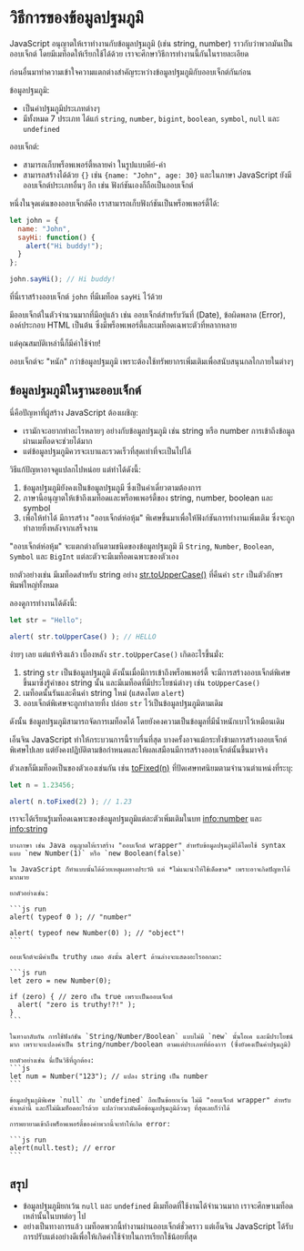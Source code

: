 # วิธีการของข้อมูลปฐมภูมิ

JavaScript อนุญาตให้เราทำงานกับข้อมูลปฐมภูมิ (เช่น string, number) ราวกับว่าพวกมันเป็นออบเจ็กต์ โดยมีเมท็อดให้เรียกใช้ได้ด้วย เราจะศึกษาวิธีการทำงานนี้กันในรายละเอียด

ก่อนอื่นมาทำความเข้าใจความแตกต่างสำคัญระหว่างข้อมูลปฐมภูมิกับออบเจ็กต์กันก่อน

ข้อมูลปฐมภูมิ:
- เป็นค่าปฐมภูมีประเภทต่างๆ 
- มีทั้งหมด 7 ประเภท ได้แก่ `string`, `number`, `bigint`, `boolean`, `symbol`, `null` และ `undefined`

ออบเจ็กต์:
- สามารถเก็บพร็อพเพอร์ตี้หลายค่า ในรูปแบบคีย์-ค่า
- สามารถสร้างได้ด้วย `{}` เช่น `{name: "John", age: 30}` และในภาษา JavaScript ยังมีออบเจ็กต์ประเภทอื่นๆ อีก เช่น ฟังก์ชันเองก็ถือเป็นออบเจ็กต์

หนึ่งในจุดเด่นของออบเจ็กต์คือ เราสามารถเก็บฟังก์ชันเป็นพร็อพเพอร์ตี้ได้:

```js run
let john = {
  name: "John",
  sayHi: function() {
    alert("Hi buddy!");
  }
};

john.sayHi(); // Hi buddy!
```

ที่นี่เราสร้างออบเจ็กต์ `john` ที่มีเมท็อด `sayHi` ไว้ด้วย

มีออบเจ็กต์ในตัวจำนวนมากที่มีอยู่แล้ว เช่น ออบเจ็กต์สำหรับวันที่ (Date), ข้อผิดพลาด (Error), องค์ประกอบ HTML เป็นต้น ซึ่งมีพร็อพเพอร์ตี้และเมท็อดเฉพาะตัวที่หลากหลาย

แต่คุณสมบัติเหล่านี้ก็มีค่าใช้จ่าย!

ออบเจ็กต์จะ "หนัก" กว่าข้อมูลปฐมภูมิ เพราะต้องใช้ทรัพยากรเพิ่มเติมเพื่อสนับสนุนกลไกภายในต่างๆ

## ข้อมูลปฐมภูมิในฐานะออบเจ็กต์ 

นี่คือปัญหาที่ผู้สร้าง JavaScript ต้องเผชิญ:

- เรามักจะอยากทำอะไรหลายๆ อย่างกับข้อมูลปฐมภูมิ เช่น string หรือ number การเข้าถึงข้อมูลผ่านเมท็อดจะช่วยได้มาก  
- แต่ข้อมูลปฐมภูมิควรจะเบาและรวดเร็วที่สุดเท่าที่จะเป็นไปได้

วิธีแก้ปัญหาอาจดูแปลกไปหน่อย แต่ทำได้ดังนี้:

1. ข้อมูลปฐมภูมิยังคงเป็นข้อมูลปฐมภูมี ซึ่งเป็นค่าเดี่ยวตามต้องการ
2. ภาษานี้อนุญาตให้เข้าถึงเมท็อดและพร็อพเพอร์ตี้ของ string, number, boolean และ symbol
3. เพื่อให้ทำได้ มีการสร้าง "ออบเจ็กต์ห่อหุ้ม" พิเศษขึ้นมาเพื่อให้ฟังก์ชันการทำงานเพิ่มเติม ซึ่งจะถูกทำลายทิ้งหลังจากเสร็จงาน

"ออบเจ็กต์ห่อหุ้ม" จะแตกต่างกันตามชนิดของข้อมูลปฐมภูมิ มี `String`, `Number`, `Boolean`, `Symbol` และ `BigInt` แต่ละตัวจะมีเมท็อดเฉพาะของตัวเอง

ยกตัวอย่างเช่น มีเมท็อดสำหรับ string อย่าง [str.toUpperCase()](https://developer.mozilla.org/en/docs/Web/JavaScript/Reference/Global_Objects/String/toUpperCase) ที่คืนค่า `str` เป็นตัวอักษรพิมพ์ใหญ่ทั้งหมด

ลองดูการทำงานได้ดังนี้:

```js run
let str = "Hello";

alert( str.toUpperCase() ); // HELLO
```

ง่ายๆ เลย แต่แท้จริงแล้ว เบื้องหลัง `str.toUpperCase()` เกิดอะไรขึ้นมั่ง:

1. string `str` เป็นข้อมูลปฐมภูมิ ดังนั้นเมื่อมีการเข้าถึงพร็อพเพอร์ตี้ จะมีการสร้างออบเจ็กต์พิเศษขึ้นมาซึ่งรู้ค่าของ string นั้น และมีเมท็อดที่มีประโยชน์ต่างๆ เช่น `toUpperCase()`
2. เมท็อดนั้นรันและคืนค่า string ใหม่ (แสดงโดย `alert`)
3. ออบเจ็กต์พิเศษจะถูกทำลายทิ้ง ปล่อย `str` ไว้เป็นข้อมูลปฐมภูมิตามเดิม

ดังนั้น ข้อมูลปฐมภูมิสามารถจัดการเมท็อดได้ โดยยังคงความเป็นข้อมูลที่มีน้ำหนักเบาไว้เหมือนเดิม

เอ็นจิน JavaScript ทำให้กระบวนการนี้ราบรื่นที่สุด บางครั้งอาจแม้กระทั่งข้ามการสร้างออบเจ็กต์พิเศษไปเลย แต่ยังคงปฏิบัติตามข้อกำหนดและให้ผลเสมือนมีการสร้างออบเจ็กต์นั้นขึ้นมาจริง

ตัวเลขก็มีเมท็อดเป็นของตัวเองเช่นกัน เช่น [toFixed(n)](https://developer.mozilla.org/en-US/docs/Web/JavaScript/Reference/Global_Objects/Number/toFixed) ที่ปัดเศษทศนิยมตามจำนวนตำแหน่งที่ระบุ:

```js run
let n = 1.23456;

alert( n.toFixed(2) ); // 1.23
```

เราจะได้เรียนรู้เมท็อดเฉพาะของข้อมูลปฐมภูมิแต่ละตัวเพิ่มเติมในบท <info:number> และ <info:string>


````warn header="constructor ของ String/Number/Boolean ใช้สำหรับภายในเท่านั้น"
บางภาษา เช่น Java อนุญาตให้เราสร้าง "ออบเจ็กต์ wrapper" สำหรับข้อมูลปฐมภูมิได้โดยใช้ syntax แบบ `new Number(1)` หรือ `new Boolean(false)`

ใน JavaScript ก็ทำแบบนั้นได้ด้วยเหตุผลทางประวัติ แต่ *ไม่แนะนำให้ใช้เด็ดขาด* เพราะอาจเกิดปัญหาได้มากมาย 

ยกตัวอย่างเช่น:

```js run
alert( typeof 0 ); // "number"

alert( typeof new Number(0) ); // "object"!
```

ออบเจ็กต์จะมีค่าเป็น truthy เสมอ ดังนั้น alert ด้านล่างจะแสดงอะไรออกมา:

```js run
let zero = new Number(0);

if (zero) { // zero เป็น true เพราะเป็นออบเจ็กต์
  alert( "zero is truthy!?!" );
}
```

ในทางกลับกัน การใช้ฟังก์ชัน `String/Number/Boolean` แบบไม่มี `new` นั้นโอเค และมีประโยชน์มาก เพราะจะแปลงค่าเป็น string/number/boolean ตามแต่ประเภทที่ต้องการ (ซึ่งยังคงเป็นค่าปฐมภูมิ)

ยกตัวอย่างเช่น นี่เป็นวิธีที่ถูกต้อง:
```js
let num = Number("123"); // แปลง string เป็น number
```
````

````warn header="null/undefined ไม่มีเมท็อด"
ข้อมูลปฐมภูมิพิเศษ `null` กับ `undefined` ถือเป็นข้อยกเว้น ไม่มี "ออบเจ็กต์ wrapper" สำหรับค่าเหล่านี้ และก็ไม่มีเมท็อดอะไรด้วย แปลว่าพวกมันคือข้อมูลปฐมภูมิล้วนๆ ที่สุดเลยก็ว่าได้

การพยายามเข้าถึงพร็อพเพอร์ตี้ของค่าพวกนี้จะทำให้เกิด error:

```js run
alert(null.test); // error
```
````

## สรุป

- ข้อมูลปฐมภูมิยกเว้น `null` และ `undefined` มีเมท็อดที่ใช้งานได้จำนวนมาก เราจะศึกษาเมท็อดเหล่านั้นในบทต่อๆ ไป
- อย่างเป็นทางการแล้ว เมท็อดพวกนี้ทำงานผ่านออบเจ็กต์ชั่วคราว แต่เอ็นจิน JavaScript ได้รับการปรับแต่งอย่างดีเพื่อให้เกิดค่าใช้จ่ายในการเรียกใช้น้อยที่สุด